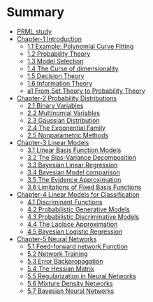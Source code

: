 # Summary

* [PRML study](README.md)
* [Chapter-1 Introduction](posts/chapter-1/0-intro.md)
    * [1.1 Example: Polynomial Curve Fitting](posts/chapter-1/1-example.md)
    * [1.2 Probability Theory](posts/chapter-1/2-probability.md)
    * [1.3 Model Selection]()
    * [1.4 The Curse of dimensionality]()
    * [1.5 Decision Theory]()
    * [1.6 Information Theory]()
    * [a1 From Set Theory to Probability Theory](posts/chapter-1/a1-edwithchoi.md)
* [Chapter-2 Probability Distributions](posts/chapter-2/0-intro.md)
    * [2.1 Binary Variables]()
    * [2.2 Multinomial Variables]()
    * [2.3 Gaussian Distribution]()
    * [2.4 The Exponential Family]()
    * [2.5 Nonparametric Methods]()
* [Chapter-3 Linear Models](posts/chapter-3/0-intro.md)
    * [3.1 Linear Basis Function Models]()
    * [3.2 The Bias-Variance Decomposition]()
    * [3.3 Bayesian Linear Regression]()
    * [3.4 Bayesian Model comparison]()
    * [3.5 The Evidence Approximation]()
    * [3.6 Limitations of Fixed Basis Functions]()
* [Chapter-4 Linear Models for Classification](posts/chapter-4/0-intro.md)
    * [4.1 Discriminant Functions]()
    * [4.2 Probabilistic Generative Models]()
    * [4.3 Probabilistic Discriminative Models]()
    * [4.4 The Laplace Approximation]()
    * [4.5 Bayesian Logistic Regression]()
* [Chapter-5 Neural Networks](posts/chapter-5/0-intro.md)
    * [5.1 Feed-forward network Function]()
    * [5.2 Network Training]()
    * [5.3 Error Backpropagation]()
    * [5.4 The Hessian Matrix]()
    * [5.5 Regularization in Neural Networks]()
    * [5.6 Mixture Density Networks]()
    * [5.7 Bayesian Neural Networks]()